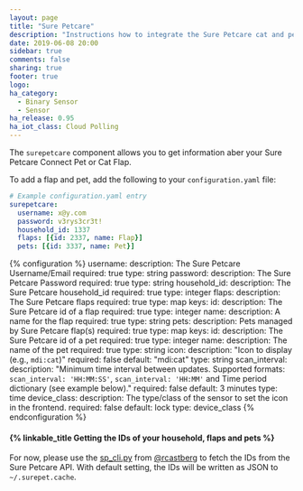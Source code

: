```yaml
---
layout: page
title: "Sure Petcare"
description: "Instructions how to integrate the Sure Petcare cat and pet flaps into Home Assistant."
date: 2019-06-08 20:00
sidebar: true
comments: false
sharing: true
footer: true
logo:
ha_category:
  - Binary Sensor
  - Sensor
ha_release: 0.95
ha_iot_class: Cloud Polling
---
```


The `surepetcare` component allows you to get information aber your Sure Petcare Connect Pet or Cat Flap.

To add a flap and pet, add the following to your `configuration.yaml` file:

```yaml
# Example configuration.yaml entry
surepetcare:
  username: x@y.com
  password: v3rys3cr3t!
  household_id: 1337
  flaps: [{id: 2337, name: Flap}]
  pets: [{id: 3337, name: Pet}]
```

{% configuration %}
  username:
    description: The Sure Petcare Username/Email
    required: true
    type: string
  password:
    description: The Sure Petcare Password
    required: true
    type: string
  household_id:
    description: The Sure Petcare household_id
    required: true
    type: integer
  flaps:
    description: The Sure Petcare flaps
    required: true
    type: map
    keys:
      id:
        description: The Sure Petcare id of a flap
        required: true
        type: integer
      name:
        description: A name for the flap
        required: true
        type: string
  pets:
    description: Pets managed by Sure Petcare flap(s)
    required: true
    type: map
    keys:
      id:
        description: The Sure Petcare id of a pet
        required: true
        type: integer
      name:
        description: The name of the pet
        required: true
        type: string
  icon:
    description: "Icon to display (e.g., `mdi:cat`)"
    required: false
    default: "mdi:cat"
    type: string
  scan_interval:
    description: "Minimum time interval between updates. Supported formats: `scan_interval: 'HH:MM:SS'`, `scan_interval: 'HH:MM'` and Time period dictionary (see example below)."
    required: false
    default: 3 minutes
    type: time
  device_class:
    description: The type/class of the sensor to set the icon in the frontend.
    required: false
    default: lock
    type: device_class
{% endconfiguration %}

#### {% linkable_title Getting the IDs of your household, flaps and pets %}

For now, please use the [sp_cli.py](https://github.com/rcastberg/sure_petcare/blob/master/sp_cli.py) from [@rcastberg](https://github.com/rcastberg) to fetch the IDs from the Sure Petcare API. With default setting, the IDs will be written as JSON to `~/.surepet.cache`.
